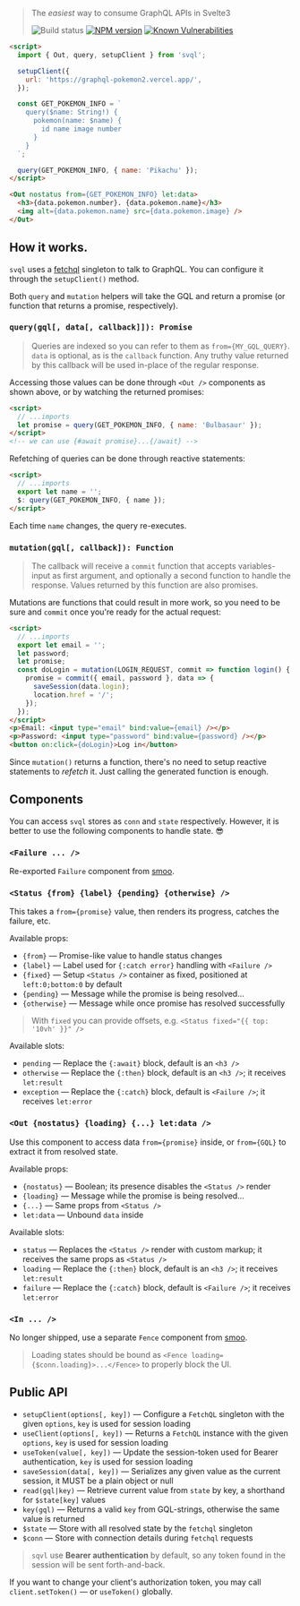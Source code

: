 > The _easiest_ way to consume GraphQL APIs in Svelte3
>
> ![Build status](https://github.com/pateketrueke/svql/workflows/build/badge.svg)
> [![NPM version](https://badge.fury.io/js/svql.svg)](http://badge.fury.io/js/svql)
> [![Known Vulnerabilities](https://snyk.io/test/npm/svql/badge.svg)](https://snyk.io/test/npm/svql)

```html
<script>
  import { Out, query, setupClient } from 'svql';

  setupClient({
    url: 'https://graphql-pokemon2.vercel.app/',
  });

  const GET_POKEMON_INFO = `
    query($name: String!) {
      pokemon(name: $name) {
        id name image number
      }
    }
  `;

  query(GET_POKEMON_INFO, { name: 'Pikachu' });
</script>

<Out nostatus from={GET_POKEMON_INFO} let:data>
  <h3>{data.pokemon.number}. {data.pokemon.name}</h3>
  <img alt={data.pokemon.name} src={data.pokemon.image} />
</Out>
```

## How it works.

`svql` uses a [fetchql]() singleton to talk to GraphQL. You can configure it through the `setupClient()` method.

Both `query` and `mutation` helpers will take the GQL and return a promise (or function that returns a promise, respectively).

### `query(gql[, data[, callback]]): Promise`

> Queries are indexed so you can refer to them as `from={MY_GQL_QUERY}`. `data` is optional, as is the `callback` function. Any truthy value returned by this callback will be used in-place of the regular response.

Accessing those values can be done through `<Out />` components as shown above, or by watching the returned promises:

```html
<script>
  // ...imports
  let promise = query(GET_POKEMON_INFO, { name: 'Bulbasaur' });
</script>
<!-- we can use {#await promise}...{/await} -->
```

Refetching of queries can be done through reactive statements:

```html
<script>
  // ...imports
  export let name = '';
  $: query(GET_POKEMON_INFO, { name });
</script>
```

Each time `name` changes, the query re-executes.

### `mutation(gql[, callback]): Function`

> The callback will receive a `commit` function that accepts variables-input as first argument, and optionally a second function to handle the response. Values returned by this function are also promises.

Mutations are functions that could result in more work, so you need to be sure and `commit` once you're ready for the actual request:

```html
<script>
  // ...imports
  export let email = '';
  let password;
  let promise;
  const doLogin = mutation(LOGIN_REQUEST, commit => function login() {
    promise = commit({ email, password }, data => {
      saveSession(data.login);
      location.href = '/';
    });
  });
</script>
<p>Email: <input type="email" bind:value={email} /></p>
<p>Password: <input type="password" bind:value={password} /></p>
<button on:click={doLogin}>Log in</button>
```

Since `mutation()` returns a function, there's no need to setup reactive statements to _refetch_ it. Just calling the generated function is enough.

## Components

You can access `svql` stores as `conn` and `state` respectively.  However, it is better to use the following components to handle state. :sunglasses:

### `<Failure ... />`

Re-exported `Failure` component from [smoo](https://github.com/pateketrueke/smoo).

### `<Status {from} {label} {pending} {otherwise} />`

This takes a `from={promise}` value, then renders its progress, catches the failure, etc.

Available props:

- `{from}` &mdash; Promise-like value to handle status changes
- `{label}` &mdash; Label used for `{:catch error}` handling with `<Failure />`
- `{fixed}` &mdash; Setup `<Status />` container as fixed, positioned at `left:0;bottom:0` by default
- `{pending}` &mdash; Message while the promise is being resolved...
- `{otherwise}` &mdash; Message while once promise has resolved successfully

> With `fixed` you can provide offsets, e.g. `<Status fixed="{{ top: '10vh' }}" />`

Available slots:

- `pending` &mdash; Replace the `{:await}` block, default is an `<h3 />`
- `otherwise` &mdash; Replace the `{:then}` block, default is an `<h3 />`; it receives `let:result`
- `exception` &mdash; Replace the  `{:catch}` block, default is `<Failure />`; it receives `let:error`

### `<Out {nostatus} {loading} {...} let:data />`

Use this component to access data `from={promise}` inside, or `from={GQL}` to extract it from resolved state.

Available props:

- `{nostatus}` &mdash; Boolean; its presence disables the `<Status />` render
- `{loading}` &mdash; Message while the promise is being resolved...
- `{...}` &mdash; Same props from `<Status />`
- `let:data` &mdash; Unbound `data` inside

Available slots:

- `status` &mdash; Replaces the `<Status />` render with custom markup; it receives the same props as `<Status />`
- `loading` &mdash; Replace the `{:then}` block, default is an `<h3 />`; it receives `let:result`
- `failure` &mdash; Replace the `{:catch}` block, default is `<Failure />`; it receives `let:error`

### `<In ... />`

No longer shipped, use a separate `Fence` component from [smoo](https://github.com/pateketrueke/smoo).

> Loading states should be bound as `<Fence loading={$conn.loading}>...</Fence>` to properly block the UI.

## Public API

- `setupClient(options[, key])` &mdash; Configure a `FetchQL` singleton with the given `options`, `key` is used for session loading
- `useClient(options[, key])` &mdash; Returns a `FetchQL` instance with the given `options`, `key` is used for session loading
- `useToken(value[, key])` &mdash; Update the session-token used for Bearer authentication, `key` is used for session loading
- `saveSession(data[, key])` &mdash; Serializes any given value as the current session, it MUST be a plain object or null
- `read(gql|key)` &mdash; Retrieve current value from `state` by key, a shorthand for `$state[key]` values
- `key(gql)` &mdash; Returns a valid `key` from GQL-strings, otherwise the same value is returned
- `$state` &mdash; Store with all resolved state by the `fetchql` singleton
- `$conn` &mdash; Store with connection details during `fetchql` requests

> `sqvl` use **Bearer authentication** by default, so any token found in the session will be sent forth-and-back.

If you want to change your client's authorization token, you may call `client.setToken()` &mdash; or `useToken()` globally.
